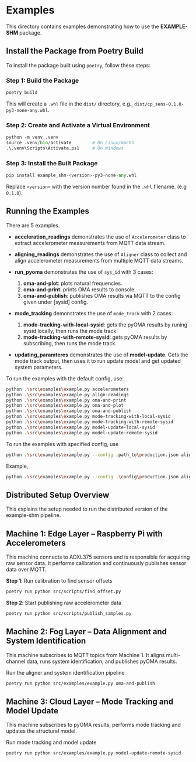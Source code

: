 # Examples

This directory contains examples demonstrating how to use
the **EXAMPLE-SHM** package.

## Install the Package from Poetry Build

To install the package built using `poetry`, follow these steps:

### Step 1: Build the Package

```bash
poetry build
```

This will create a `.whl` file in the `dist/` directory,
e.g., `dist/cp_sens-0.1.0-py3-none-any.whl`.

### Step 2: Create and Activate a Virtual Environment

```py
python -m venv .venv
source .venv/bin/activate        # On Linux/macOS
.\.venv\Scripts\Activate.ps1     # On Windows
```

### Step 3: Install the Built Package

```py
pip install example_shm-<version>-py3-none-any.whl
```

Replace `<version>` with the version number found in the `.whl`
filename. (e.g `0.1.0`).

## Running the Examples

There are 5 examples.

* **acceleration_readings** demonstrates the use of `Accelerometer` class to extract
  accelerometer measurements from MQTT data stream.
* **aligning_readings** demonstrates the use of `Aligner` class to collect and
  align accelerometer measurements from multiple MQTT data streams.

* **run_pyoma** demonstrates the use of `sys_id` with 3 cases:
    1. **oma-and-plot**: plots natural frequencies.
    1. **oma-and-print**: prints OMA results to console.
    1. **oma-and-publish**: publishes OMA results via MQTT to the config given under [sysid] config.

* **mode_tracking** demonstrates the use of `mode_track` with 2 cases:
    1. **mode-tracking-with-local-sysid**: gets the pyOMA results by runing sysid
       locally, then runs the mode track.
    1. **mode-tracking-with-remote-sysid**: gets pyOMA results by subscribing,
       then runs the mode track.

* **updating_paramteres** demonstrates the use of **model-update**.
  Gets the mode track output, then uses it to run update model and
  get updated system parameters.

To run the examples with the default config, use:

```bash
python .\src\examples\example.py accelerometers
python .\src\examples\example.py align-readings
python .\src\examples\example.py oma-and-print
python .\src\examples\example.py oma-and-plot
python .\src\examples\example.py oma-and-publish
python .\src\examples\example.py mode-tracking-with-local-sysid
python .\src\examples\example.py mode-tracking-with-remote-sysid
python .\src\examples\example.py model-update-local-sysid
python .\src\examples\example.py model-update-remote-sysid

```

To run the examples with specified config, use

```bash
python .\src\examples\example.py --config .path_to\production.json align-readings
```

Example,

```bash
python .\src\examples\example.py --config .\config\production.json align-readings
```

## Distributed Setup Overview

This explains the setup needed to run the distributed version of the example-shm pipeline.

## Machine 1: Edge Layer – Raspberry Pi with Accelerometers

This machine connects to ADXL375 sensors and is responsible for acquiring raw sensor data.
It performs calibration and continuously publishes sensor data over MQTT.

**Step 1**: Run calibration to find sensor offsets

```bash
poetry run python src/scripts/find_offset.py
```

**Step 2**: Start publishing raw accelerometer data

```bash
poetry run python src/scripts/publish_samples.py
```

## Machine 2: Fog Layer – Data Alignment and System Identification

This machine subscribes to MQTT topics from Machine 1. It aligns multi-channel data, runs system identification,
and publishes pyOMA results.

Run the aligner and system identification pipeline

```bash
poetry run python src/examples/example.py oma-and-publish
```

## Machine 3: Cloud Layer – Mode Tracking and Model Update

This machine subscribes to pyOMA results, performs mode tracking and updates the structural model.

Run mode tracking and model update

```bash
poetry run python src/examples/example.py model-update-remote-sysid
```

